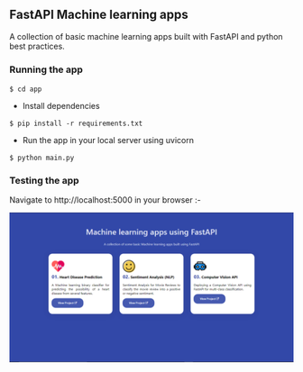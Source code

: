 ## FastAPI Machine learning apps 

A collection of basic machine learning apps built with FastAPI and python best practices.

### Running the app 

```
$ cd app
```

- Install dependencies
```
$ pip install -r requirements.txt
```

- Run the app in your local server using uvicorn
```
$ python main.py
```

### Testing the app 

Navigate to http://localhost:5000 in your browser :- 

<img src = "fastapimlapps.PNG" alt = "Fast API ML apps" />